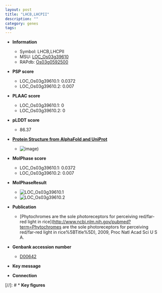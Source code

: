 ```yaml
---
layout: post
title: "LHCB,LHCPII"
description: ""
category: genes
tags: 
---
```


* **Information**  
    + Symbol: LHCB,LHCPII  
    + MSU: [LOC_Os03g39610](http://rice.plantbiology.msu.edu/cgi-bin/ORF_infopage.cgi?orf=LOC_Os03g39610)  
    + RAPdb: [Os03g0592500](http://rapdb.dna.affrc.go.jp/viewer/gbrowse_details/irgsp1?name=Os03g0592500)  

* **PSP score**  
    + LOC_Os03g39610.1: 0.0372 
    + LOC_Os03g39610.2: 0.007 

* **PLAAC score**  
    + LOC_Os03g39610.1: 0 
    + LOC_Os03g39610.2: 0 

* **pLDDT score**
    + 86.37

* **[Protein Structure from AlphaFold and UniProt](https://www.uniprot.org/uniprotkb/Q10HD0/entry#structure)**
    + ![image](https://ricepsp.github.io/images/Q1/AF-Q10HD0-F1.png))

* **MolPhase score**
    + LOC_Os03g39610.1: 0.0372
    + LOC_Os03g39610.2: 0.007

* **MolPhaseResult**
    + ![LOC_Os03g39610.1](https://ricepsp.github.io/pictures/LOC_Os03g/LOC_Os03g39610.1.png)
    + ![LOC_Os03g39610.2](https://ricepsp.github.io/pictures/LOC_Os03g/LOC_Os03g39610.2.png)

* **Publication**  
    + [Phytochromes are the sole photoreceptors for perceiving red/far-red light in rice](http://www.ncbi.nlm.nih.gov/pubmed?term=Phytochromes are the sole photoreceptors for perceiving red/far-red light in rice%5BTitle%5D), 2009, Proc Natl Acad Sci U S A.

* **Genbank accession number**  
    + [D00642](http://www.ncbi.nlm.nih.gov/nuccore/D00642)

* **Key message**  

* **Connection**  

[//]: # * **Key figures**  


